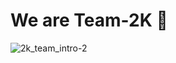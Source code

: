 # We are Team-2K 👋
![2k_team_intro-2](https://github.com/2K-AI/About_Us/assets/84755366/b6c619dc-bf36-4dad-b905-5c77823437b7)
